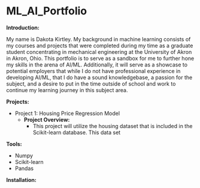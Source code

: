 # ML_AI_Portfolio

**Introduction:**

My name is Dakota Kirtley. My background in machine learning consists of my courses and projects that were completed during my time as a graduate student concentrating in mechanical engineering at the University of Akron in Akron, Ohio. 
This portfolio is to serve as a sandbox for me to further hone my skills in the arena of AI/ML. Additionally, it will serve as a showcase to potential employers that while I do not have professional experience in developing AI/ML, that I do have a sound knowledgebase, a passion for the subject, and a desire to put in the time outside of school and work to continue my learning journey in this subject area.

**Projects:**
* Project 1: Housing Price Regression Model
  * **Project Overview:**
    * This project will utilize the housing dataset that is included in the Scikit-learn database. This data set 

**Tools:**

* Numpy
* Scikit-learn
* Pandas





**Installation:**
